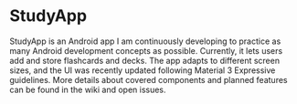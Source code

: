 # StudyApp
StudyApp is an Android app I am continuously developing to practice as many Android development concepts as possible. Currently, it lets users add and store flashcards and decks. The app adapts to different screen sizes, and the UI was recently updated following Material 3 Expressive guidelines. More details about covered components and planned features can be found in the wiki and open issues.

